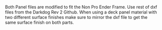 Both Panel files are modified to fit the Non Pro Ender Frame. Use rest of dxf files from the Darkdog Rev 2 Github.
When using a deck panel material with two different surface finishes make sure to mirror the dxf file to get the same surface finish on both parts.
